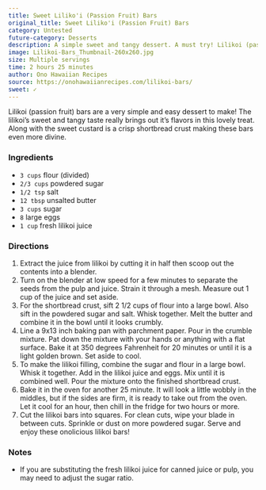 ```yaml
---
title: Sweet Liliko'i (Passion Fruit) Bars
original_title: Sweet Liliko'i (Passion Fruit) Bars
category: Untested
future-category: Desserts
description: A simple sweet and tangy dessert. A must try! Lilikoi (passion fruit) bars are a very simple and easy dessert to make! The lilikoi’s sweet and tangy taste really brings out it’s flavors in this lovely treat.
image: Lilikoi-Bars_Thumbnail-260x260.jpg
size: Multiple servings
time: 2 hours 25 minutes
author: Ono Hawaiian Recipes
source: https://onohawaiianrecipes.com/lilikoi-bars/
sweet: ✓
---
```


Lilikoi (passion fruit) bars are a very simple and easy dessert to make! The lilikoi’s sweet and tangy taste really brings out it’s flavors in this lovely treat. Along with the sweet custard is a crisp shortbread crust making these bars even more divine.

### Ingredients

* `3 cups` flour (divided)
* `2/3 cups` powdered sugar
* `1/2 tsp` salt
* `12 tbsp` unsalted butter
* `3 cups` sugar
* `8` large eggs
* `1 cup` fresh lilikoi juice

### Directions

1. Extract the juice from lilikoi by cutting it in half then scoop out the contents into a blender.
2. Turn on the blender at low speed for a few minutes to separate the seeds from the pulp and juice. Strain it through a mesh. Measure out 1 cup of the juice and set aside.
3. For the shortbread crust, sift 2 1/2 cups of flour into a large bowl. Also sift in the powdered sugar and salt. Whisk together. Melt the butter and combine it in the bowl until it looks crumbly.
4. Line a 9x13 inch baking pan with parchment paper. Pour in the crumble mixture. Pat down the mixture with your hands or anything with a flat surface. Bake it at 350 degrees Fahrenheit for 20 minutes or until it is a light golden brown. Set aside to cool.
5. To make the lilikoi filling, combine the sugar and flour in a large bowl. Whisk it together. Add in the lilikoi juice and eggs. Mix until it is combined well. Pour the mixture onto the finished shortbread crust.
6. Bake it in the oven for another 25 minute. It will look a little wobbly in the middles, but if the sides are firm, it is ready to take out from the oven. Let it cool for an hour, then chill in the fridge for two hours or more.
7. Cut the lilikoi bars into squares. For clean cuts, wipe your blade in between cuts. Sprinkle or dust on more powdered sugar. Serve and enjoy these onolicious lilikoi bars!

### Notes

- If you are substituting the fresh lilikoi juice for canned juice or pulp, you may need to adjust the sugar ratio.